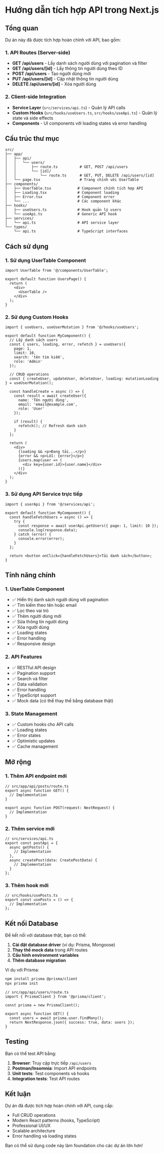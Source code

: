 # Hướng dẫn tích hợp API trong Next.js

## Tổng quan

Dự án này đã được tích hợp hoàn chỉnh với API, bao gồm:

### 1. API Routes (Server-side)
- **GET /api/users** - Lấy danh sách người dùng với pagination và filter
- **GET /api/users/[id]** - Lấy thông tin người dùng theo ID
- **POST /api/users** - Tạo người dùng mới
- **PUT /api/users/[id]** - Cập nhật thông tin người dùng
- **DELETE /api/users/[id]** - Xóa người dùng

### 2. Client-side Integration
- **Service Layer** (`src/services/api.ts`) - Quản lý API calls
- **Custom Hooks** (`src/hooks/useUsers.ts`, `src/hooks/useApi.ts`) - Quản lý state và side effects
- **Components** - UI components với loading states và error handling

## Cấu trúc thư mục

```
src/
├── app/
│   ├── api/
│   │   └── users/
│   │       ├── route.ts          # GET, POST /api/users
│   │       └── [id]/
│   │           └── route.ts      # GET, PUT, DELETE /api/users/[id]
│   └── page.tsx                  # Trang chính với UserTable
├── components/
│   ├── UserTable.tsx            # Component chính tích hợp API
│   ├── Loading.tsx              # Component loading
│   ├── Error.tsx                # Component error
│   └── ...                      # Các component khác
├── hooks/
│   ├── useUsers.ts              # Hook quản lý users
│   └── useApi.ts                # Generic API hook
├── services/
│   └── api.ts                   # API service layer
└── types/
    └── api.ts                   # TypeScript interfaces
```

## Cách sử dụng

### 1. Sử dụng UserTable Component

```tsx
import UserTable from '@/components/UserTable';

export default function UsersPage() {
  return (
    <div>
      <UserTable />
    </div>
  );
}
```

### 2. Sử dụng Custom Hooks

```tsx
import { useUsers, useUserMutation } from '@/hooks/useUsers';

export default function MyComponent() {
  // Lấy danh sách users
  const { users, loading, error, refetch } = useUsers({
    page: 1,
    limit: 10,
    search: 'tên tìm kiếm',
    role: 'Admin'
  });

  // CRUD operations
  const { createUser, updateUser, deleteUser, loading: mutationLoading } = useUserMutation();

  const handleCreate = async () => {
    const result = await createUser({
      name: 'Tên người dùng',
      email: 'email@example.com',
      role: 'User'
    });
    
    if (result) {
      refetch(); // Refresh danh sách
    }
  };

  return (
    <div>
      {loading && <p>Đang tải...</p>}
      {error && <p>Lỗi: {error}</p>}
      {users.map(user => (
        <div key={user.id}>{user.name}</div>
      ))}
    </div>
  );
}
```

### 3. Sử dụng API Service trực tiếp

```tsx
import { userApi } from '@/services/api';

export default function MyComponent() {
  const handleFetchUsers = async () => {
    try {
      const response = await userApi.getUsers({ page: 1, limit: 10 });
      console.log(response.data);
    } catch (error) {
      console.error(error);
    }
  };

  return <button onClick={handleFetchUsers}>Tải danh sách</button>;
}
```

## Tính năng chính

### 1. UserTable Component
- ✅ Hiển thị danh sách người dùng với pagination
- ✅ Tìm kiếm theo tên hoặc email
- ✅ Lọc theo vai trò
- ✅ Thêm người dùng mới
- ✅ Sửa thông tin người dùng
- ✅ Xóa người dùng
- ✅ Loading states
- ✅ Error handling
- ✅ Responsive design

### 2. API Features
- ✅ RESTful API design
- ✅ Pagination support
- ✅ Search và filter
- ✅ Data validation
- ✅ Error handling
- ✅ TypeScript support
- ✅ Mock data (có thể thay thế bằng database thật)

### 3. State Management
- ✅ Custom hooks cho API calls
- ✅ Loading states
- ✅ Error states
- ✅ Optimistic updates
- ✅ Cache management

## Mở rộng

### 1. Thêm API endpoint mới

```tsx
// src/app/api/posts/route.ts
export async function GET() {
  // Implementation
}

export async function POST(request: NextRequest) {
  // Implementation
}
```

### 2. Thêm service mới

```tsx
// src/services/api.ts
export const postApi = {
  async getPosts() {
    // Implementation
  },
  async createPost(data: CreatePostData) {
    // Implementation
  }
};
```

### 3. Thêm hook mới

```tsx
// src/hooks/usePosts.ts
export const usePosts = () => {
  // Implementation
};
```

## Kết nối Database

Để kết nối với database thật, bạn có thể:

1. **Cài đặt database driver** (ví dụ: Prisma, Mongoose)
2. **Thay thế mock data** trong API routes
3. **Cấu hình environment variables**
4. **Thêm database migration**

Ví dụ với Prisma:

```bash
npm install prisma @prisma/client
npx prisma init
```

```tsx
// src/app/api/users/route.ts
import { PrismaClient } from '@prisma/client';

const prisma = new PrismaClient();

export async function GET() {
  const users = await prisma.user.findMany();
  return NextResponse.json({ success: true, data: users });
}
```

## Testing

Bạn có thể test API bằng:

1. **Browser**: Truy cập trực tiếp `/api/users`
2. **Postman/Insomnia**: Import API endpoints
3. **Unit tests**: Test components và hooks
4. **Integration tests**: Test API routes

## Kết luận

Dự án đã được tích hợp hoàn chỉnh với API, cung cấp:
- Full CRUD operations
- Modern React patterns (hooks, TypeScript)
- Professional UI/UX
- Scalable architecture
- Error handling và loading states

Bạn có thể sử dụng code này làm foundation cho các dự án lớn hơn!
